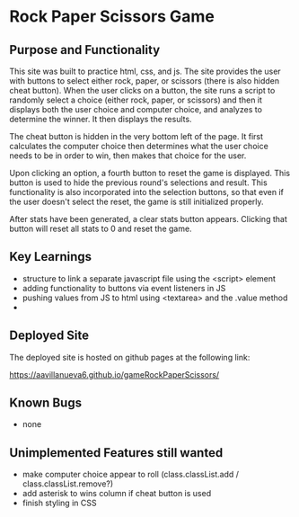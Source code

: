 # Rock Paper Scissors Game
## Purpose and Functionality
This site was built to practice html, css, and js.  The site provides the user with buttons to select either rock, paper, or scissors (there is also hidden cheat button).  When the user clicks on a button, the site runs a script to randomly select a choice (either rock, paper, or scissors) and then it displays both the user choice and computer choice, and analyzes to determine the winner.  It then displays the results.

The cheat button is hidden in the very bottom left of the page.  It first calculates the computer choice then determines what the user choice needs to be in order to win, then makes that choice for the user.

Upon clicking an option, a fourth button to reset the game is displayed.  This button is used to hide the previous round's selections and result.  This functionality is also incorporated into the selection buttons, so that even if the user doesn't select the reset, the game is still initialized properly.

After stats have been generated, a clear stats button appears.  Clicking that button will reset all stats to 0 and reset the game.

## Key Learnings
* structure to link a separate javascript file using the \<script> element
* adding functionality to buttons via event listeners in JS
* pushing values from JS to html using \<textarea> and the .value method
* 

## Deployed Site
The deployed site is hosted on github pages at the following link: 

https://aavillanueva6.github.io/gameRockPaperScissors/

## Known Bugs
* none

## Unimplemented Features still wanted

* make computer choice appear to roll (class.classList.add / class.classList.remove?)
* add asterisk to wins column if cheat button is used
* finish styling in CSS
